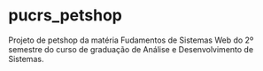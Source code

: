 # pucrs_petshop
Projeto de petshop da matéria Fudamentos de Sistemas Web do 2º semestre do curso de graduação de Análise e Desenvolvimento de Sistemas. 
